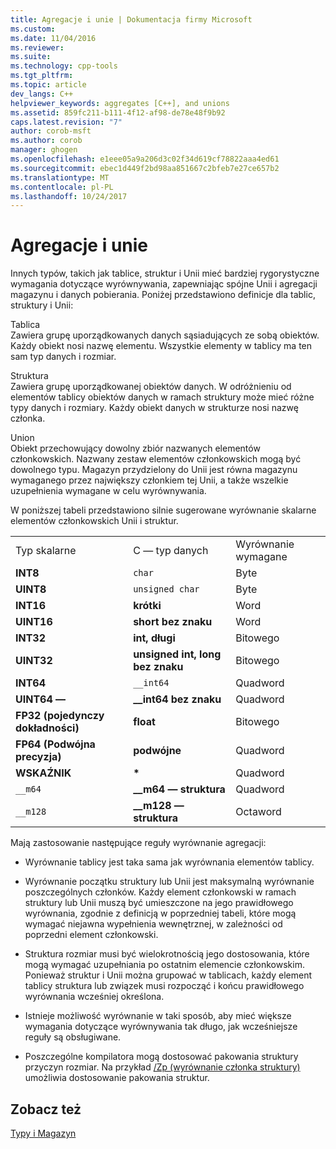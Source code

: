 ```yaml
---
title: Agregacje i unie | Dokumentacja firmy Microsoft
ms.custom: 
ms.date: 11/04/2016
ms.reviewer: 
ms.suite: 
ms.technology: cpp-tools
ms.tgt_pltfrm: 
ms.topic: article
dev_langs: C++
helpviewer_keywords: aggregates [C++], and unions
ms.assetid: 859fc211-b111-4f12-af98-de78e48f9b92
caps.latest.revision: "7"
author: corob-msft
ms.author: corob
manager: ghogen
ms.openlocfilehash: e1eee05a9a206d3c02f34d619cf78822aaa4ed61
ms.sourcegitcommit: ebec1d449f2bd98aa851667c2bfeb7e27ce657b2
ms.translationtype: MT
ms.contentlocale: pl-PL
ms.lasthandoff: 10/24/2017
---
```

# <a name="aggregates-and-unions"></a>Agregacje i unie
Innych typów, takich jak tablice, struktur i Unii mieć bardziej rygorystyczne wymagania dotyczące wyrównywania, zapewniając spójne Unii i agregacji magazynu i danych pobierania. Poniżej przedstawiono definicje dla tablic, struktury i Unii:  
  
 Tablica  
 Zawiera grupę uporządkowanych danych sąsiadujących ze sobą obiektów. Każdy obiekt nosi nazwę elementu. Wszystkie elementy w tablicy ma ten sam typ danych i rozmiar.  
  
 Struktura  
 Zawiera grupę uporządkowanej obiektów danych. W odróżnieniu od elementów tablicy obiektów danych w ramach struktury może mieć różne typy danych i rozmiary. Każdy obiekt danych w strukturze nosi nazwę członka.  
  
 Union  
 Obiekt przechowujący dowolny zbiór nazwanych elementów członkowskich. Nazwany zestaw elementów członkowskich mogą być dowolnego typu. Magazyn przydzielony do Unii jest równa magazynu wymaganego przez największy członkiem tej Unii, a także wszelkie uzupełnienia wymagane w celu wyrównywania.  
  
 W poniższej tabeli przedstawiono silnie sugerowane wyrównanie skalarne elementów członkowskich Unii i struktur.  
  
||||  
|-|-|-|  
|Typ skalarne|C — typ danych|Wyrównanie wymagane|  
|**INT8**|`char`|Byte|  
|**UINT8**|`unsigned char`|Byte|  
|**INT16**|**krótki**|Word|  
|**UINT16**|**short bez znaku**|Word|  
|**INT32**|**int, długi**|Bitowego|  
|**UINT32**|**unsigned int, long bez znaku**|Bitowego|  
|**INT64**|`__int64`|Quadword|  
|**UINT64 —**|**__int64 bez znaku**|Quadword|  
|**FP32 (pojedynczy dokładności)**|**float**|Bitowego|  
|**FP64 (Podwójna precyzja)**|**podwójne**|Quadword|  
|**WSKAŹNIK**|**\***|Quadword|  
|`__m64`|**__m64 — struktura**|Quadword|  
|`__m128`|**__m128 — struktura**|Octaword|  
  
 Mają zastosowanie następujące reguły wyrównanie agregacji:  
  
-   Wyrównanie tablicy jest taka sama jak wyrównania elementów tablicy.  
  
-   Wyrównanie początku struktury lub Unii jest maksymalną wyrównanie poszczególnych członków. Każdy element członkowski w ramach struktury lub Unii muszą być umieszczone na jego prawidłowego wyrównania, zgodnie z definicją w poprzedniej tabeli, które mogą wymagać niejawna wypełnienia wewnętrznej, w zależności od poprzedni element członkowski.  
  
-   Struktura rozmiar musi być wielokrotnością jego dostosowania, które mogą wymagać uzupełniania po ostatnim elemencie członkowskim. Ponieważ struktur i Unii można grupować w tablicach, każdy element tablicy struktura lub związek musi rozpocząć i końcu prawidłowego wyrównania wcześniej określona.  
  
-   Istnieje możliwość wyrównanie w taki sposób, aby mieć większe wymagania dotyczące wyrównywania tak długo, jak wcześniejsze reguły są obsługiwane.  
  
-   Poszczególne kompilatora mogą dostosować pakowania struktury przyczyn rozmiar. Na przykład [/Zp (wyrównanie członka struktury)](../build/reference/zp-struct-member-alignment.md) umożliwia dostosowanie pakowania struktur.  
  
## <a name="see-also"></a>Zobacz też  
 [Typy i Magazyn](../build/types-and-storage.md)
